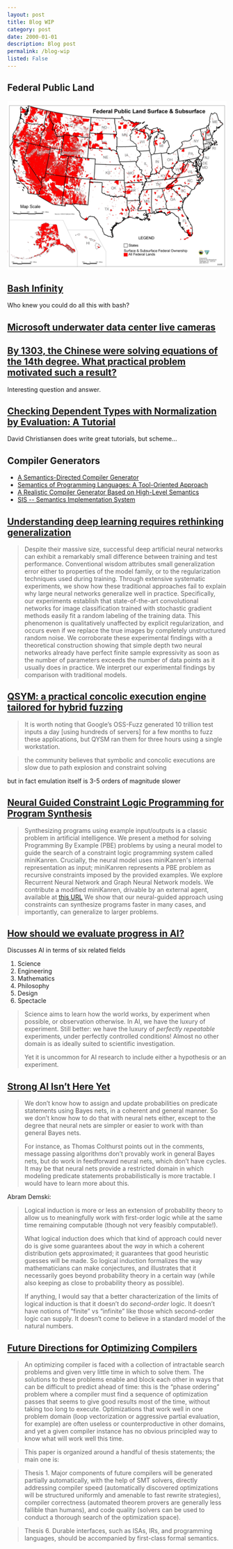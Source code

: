 ```yaml
---
layout: post
title: Blog WIP
category: post
date: 2000-01-01
description: Blog post
permalink: /blog-wip
listed: False
---
```


## Federal Public Land

![](federal-land.jpg)

## [Bash Infinity](https://github.com/niieani/bash-oo-framework)

Who knew you could do all this with bash?

## [Microsoft underwater data center live cameras](https://natick.research.microsoft.com/)

## [By 1303, the Chinese were solving equations of the 14th degree. What practical problem motivated such a result?](https://www.reddit.com/r/AskHistorians/comments/9bkfhj/by_1303_the_chinese_were_solving_equations_of_the/)

Interesting question and answer.

## [Checking Dependent Types with Normalization by Evaluation: A Tutorial](http://davidchristiansen.dk/tutorials/nbe/)

David Christiansen does write great tutorials, but scheme...

## Compiler Generators

* [A Semantics-Directed Compiler Generator](/static/semantics-directed-compiler-generator.pdf)
* [Semantics of Programming Languages: A Tool-Oriented Approach](/static/semantics-of-programming-languages.pdf)
* [A Realistic Compiler Generator Based on High-Level Semantics](/static/compiler-generator.pdf)
* [SIS -- Semantics Implementation System](/static/sis.pdf)

## [Understanding deep learning requires rethinking generalization](https://arxiv.org/abs/1611.03530)

> Despite their massive size, successful deep artificial neural networks can exhibit a remarkably small difference between training and test performance. Conventional wisdom attributes small generalization error either to properties of the model family, or to the regularization techniques used during training.
> Through extensive systematic experiments, we show how these traditional approaches fail to explain why large neural networks generalize well in practice. Specifically, our experiments establish that state-of-the-art convolutional networks for image classification trained with stochastic gradient methods easily fit a random labeling of the training data. This phenomenon is qualitatively unaffected by explicit regularization, and occurs even if we replace the true images by completely unstructured random noise. We corroborate these experimental findings with a theoretical construction showing that simple depth two neural networks already have perfect finite sample expressivity as soon as the number of parameters exceeds the number of data points as it usually does in practice.
> We interpret our experimental findings by comparison with traditional models.

## [QSYM: a practical concolic execution engine tailored for hybrid fuzzing](https://blog.acolyer.org/2018/09/12/qsym-a-practical-concolic-execution-engine-tailored-for-hybrid-fuzzing/)

> It is worth noting that Google’s OSS-Fuzz generated 10 trillion test inputs a day [using hundreds of servers] for a few months to fuzz these applications, but QYSM ran them for three hours using a single workstation.

> the community believes that symbolic and concolic executions are slow due to path explosion and constraint solving

but in fact emulation itself is 3-5 orders of magnitude slower

## [Neural Guided Constraint Logic Programming for Program Synthesis](https://arxiv.org/abs/1809.02840)

> Synthesizing programs using example input/outputs is a classic problem in artificial intelligence. We present a method for solving Programming By Example (PBE) problems by using a neural model to guide the search of a constraint logic programming system called miniKanren. Crucially, the neural model uses miniKanren's internal representation as input; miniKanren represents a PBE problem as recursive constraints imposed by the provided examples. We explore Recurrent Neural Network and Graph Neural Network models. We contribute a modified miniKanren, drivable by an external agent, available at [this URL](https://github.com/xuexue/neuralkanren) We show that our neural-guided approach using constraints can synthesize programs faster in many cases, and importantly, can generalize to larger problems.

## [How should we evaluate progress in AI?](https://meaningness.com/metablog/artificial-intelligence-progress)

Discusses AI in terms of six related fields

1. Science
2. Engineering
3. Mathematics
4. Philosophy
5. Design
6. Spectacle

> Science aims to learn how the world works, by experiment when possible, or observation otherwise. In AI, we have the luxury of experiment. Still better: we have the luxury of *perfectly repeatable* experiments, under perfectly controlled conditions! Almost no other domain is as ideally suited to scientific investigation.
>
> Yet it is uncommon for AI research to include either a hypothesis or an experiment.

## [Strong AI Isn’t Here Yet](https://srconstantin.wordpress.com/2017/02/21/strong-ai-isnt-here-yet/)

> We don’t know how to assign and update probabilities on predicate statements using Bayes nets, in a coherent and general manner. So we don’t know how to do that with neural nets either, except to the degree that neural nets are simpler or easier to work with than general Bayes nets.
>
> For instance, as Thomas Colthurst points out in the comments, message passing algorithms don’t provably work in general Bayes nets, but do work in feedforward neural nets, which don’t have cycles. It may be that neural nets provide a restricted domain in which modeling predicate statements probabilistically is more tractable. I would have to learn more about this.

Abram Demski:

> Logical induction is more or less an extension of probability theory to allow us to meaningfully work with first-order logic while at the same time remaining computable (though not very feasibly computable!).
>
> What logical induction does which that kind of approach could never do is give some guarantees about the _way_ in which a coherent distribution gets approximated; it guarantees that good heuristic guesses will be made. So logical induction formalizes the way mathematicians can make conjectures, and illustrates that it necessarily goes beyond probability theory in a certain way (while also keeping as close to probability theory as possible).
>
> If anything, I would say that a better characterization of the limits of logical induction is that it doesn’t do _second-order_ logic. It doesn’t have notions of “finite” vs “infinite” like those which second-order logic can supply. It doesn’t come to believe in a standard model of the natural numbers.

## [Future Directions for Optimizing Compilers](https://arxiv.org/pdf/1809.02161.pdf)

> An optimizing compiler is faced with a collection of intractable search problems
> and given very little time in which to solve them. The solutions to these problems
> enable and block each other in ways that can be difficult to predict ahead of
> time: this is the “phase ordering” problem where a compiler must find a sequence
> of optimization passes that seems to give good results most of the time, without
> taking too long to execute. Optimizations that work well in one problem domain
> (loop vectorization or aggressive partial evaluation, for example) are often useless
> or counterproductive in other domains, and yet a given compiler instance has no
> obvious principled way to know what will work well this time.


> This paper is organized around a handful of thesis statements; the main one is:

> Thesis 1. Major components of future compilers will be generated partially
> automatically, with the help of SMT solvers, directly addressing compiler
> speed (automatically discovered optimizations will be structured uniformly
> and amenable to fast rewrite strategies), compiler correctness (automated
> theorem provers are generally less fallible than humans), and code quality
> (solvers can be used to conduct a thorough search of the optimization space).

> Thesis 6. Durable interfaces, such as ISAs, IRs, and programming languages,
> should be accompanied by first-class formal semantics.
